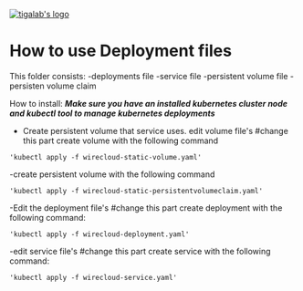 [![tigalab's logo](https://raw.githubusercontent.com/tigalab/kubernetes-deployments-docker-wirecloud/tigalab/1.3-kubernetes-deployments/tiga-ico.JPG)](https://www.tiga.com.tr/)


# How to use Deployment files
This folder consists:
-deployments file
-service file
-persistent volume file
-persisten volume claim

How to install:
***Make sure you have  an installed kubernetes cluster node and kubectl tool to manage kubernetes deployments***



- Create persistent volume that service uses.
edit volume file's #change this part
 create volume with the following command
 ```
'kubectl apply -f wirecloud-static-volume.yaml'
```

-create persistent volume with the following command
```
'kubectl apply -f wirecloud-static-persistentvolumeclaim.yaml'
```

-Edit the deployment file's #change this part
 create deployment with the following command:
```
'kubectl apply -f wirecloud-deployment.yaml'
```

-edit service file's #change this part
 create service with the following command:
```
'kubectl apply -f wirecloud-service.yaml'
```







